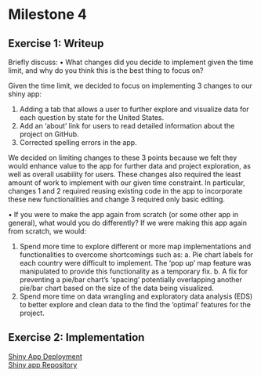# Milestone 4  

## Exercise 1: Writeup

Briefly discuss:
•	What changes did you decide to implement given the time limit, and why do you think this is the best thing to focus on?

Given the time limit, we decided to focus on implementing 3 changes to our shiny app:
  1.	Adding a tab that allows a user to further explore and visualize data for each question by state for the United States. 
  2.	Add an ‘about’ link for users to read detailed information about the project on GitHub.
  3.	Corrected spelling errors in the app.
  
We decided on limiting changes to these 3 points because we felt they would enhance value to the app for further data and project exploration, as well as overall usability for users. These changes also required the least amount of work to implement with our given time constraint. In particular, changes 1 and 2 required reusing existing code in the app to incorporate these new functionalities and change 3 required only basic editing.

•	If you were to make the app again from scratch (or some other app in general), what would you do differently?
If we were making this app again from scratch, we would:

  1.	Spend more time to explore different or more map implementations and functionalities to overcome shortcomings such as:
      a.	Pie chart labels for each country were difficult to implement. The ‘pop up’ map feature was manipulated to provide this       functionality as a temporary fix.
      b.	A fix for preventing a pie/bar chart’s ‘spacing’ potentially overlapping another pie/bar chart based on the size of the data being visualized. 
  2.	Spend more time on data wrangling and exploratory data analysis (EDS) to better explore and clean data to the find the ‘optimal’ features for the project.
  
## Exercise 2: Implementation

[Shiny App Deployment](https://mikeymice.shinyapps.io/mentalhealth/)  
[Shiny app Repository](https://github.com/UBC-MDS/Mental_Health_in_TechJobs/tree/master/mentalhealth)  

